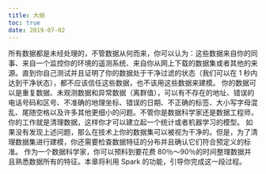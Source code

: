 ```yaml
---
title: 大纲
toc: true
date: 2019-07-02
---
```

所有数据都是未经处理的，不管数据从何而来，你可以认为：这些数据来自你的同事、来自一个监控你的环境的遥测系统、来自你从网上下载的数据集或者其他的来源。直到你自己测试并且证明了你的数据处于干净过滤的状态（我们可以在 1 秒内达到干净状态），都不应该信任这些数据，也不该用这些数据来建模。
你的数据可以是重复数据、未观测数据和异常数据（离群值），可以有不存在的地址、错误的电话号码和区号、不准确的地理坐标、错误的日期、不正确的标签、大小写字母混乱、尾随空格以及许多其他更细小的问题。不管你是数据科学家还是数据工程师，你的工作就是清理数据，这样你才可以建立起一个统计或者机器学习的模型。
如果没有发现上述问题，那么在技术上你的数据集可以被视为干净的。但是，为了清理数据集进行建模，你还需要检查数据特征的分布并且确认它们符合预定义的标准。
作为一个数据科学家，你可以预料到要花费 80％～90％的时间整理数据并且熟悉数据所有的特征。本章将利用 Spark 的功能，引导你完成这一段过程。
